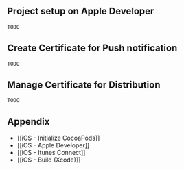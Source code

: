 ## Project setup on Apple Developer

`` TODO `` 

## Create Certificate for Push notification

`` TODO ``

## Manage Certificate for Distribution

`` TODO ``

## Appendix

* [[iOS - Initialize CocoaPods]]
* [[iOS - Apple Developer]]
* [[iOS - Itunes Connect]]
* [[iOS - Build (Xcode)]]